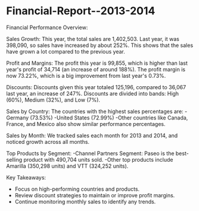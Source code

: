 # Financial-Report--2013-2014

Financial Performance Overview:

Sales Growth:
  This year, the total sales are 1,402,503. Last year, it was 398,090, so sales have increased by about 252%. This shows that the sales have grown a lot compared 
  to the previous year.

Profit and Margins:
  The profit this year is 99,855, which is higher than last year's profit of 34,714 (an increase of around 188%).
  The profit margin is now 73.22%, which is a big improvement from last year's 0.73%.

Discounts:
  Discounts given this year totaled 125,196, compared to 36,067 last year, an increase of 247%.
  Discounts are divided into bands: High (60%), Medium (32%), and Low (7%).

Sales by Country:
  The countries with the highest sales percentages are:
    -Germany (73.53%)
    -United States (72.99%)
    -Other countries like Canada, France, and Mexico also show similar performance percentages.

Sales by Month:
  We tracked sales each month for 2013 and 2014, and noticed growth across all months.

Top Products by Segment:
    -Channel Partners Segment:
       Paseo is the best-selling product with 490,704 units sold.
    -Other top products include Amarilla (350,298 units) and VTT (324,252 units).

Key Takeaways:
  - Focus on high-performing countries and products.
  - Review discount strategies to maintain or improve profit margins.
  - Continue monitoring monthly sales to identify any trends.
